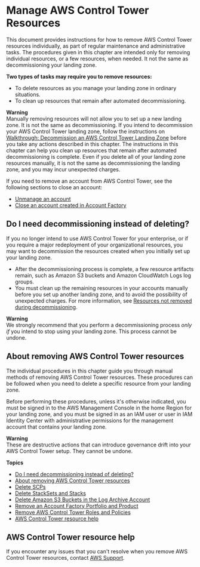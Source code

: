 # Manage AWS Control Tower Resources<a name="walkthrough-delete"></a>

This document provides instructions for how to remove AWS Control Tower resources individually, as part of regular maintenance and administrative tasks\. The procedures given in this chapter are intended only for removing individual resources, or a few resources, when needed\. It not the same as decommissioning your landing zone\.

**Two types of tasks may require you to remove resources:**
+ To delete resources as you manage your landing zone in ordinary situations\.
+ To clean up resources that remain after automated decommissioning\.

**Warning**  
Manually removing resources will not allow you to set up a new landing zone\. It is not the same as decommissioning\. If you intend to decommission your AWS Control Tower landing zone, follow the instructions on [Walkthrough: Decommission an AWS Control Tower Landing Zone](decommission-landing-zone.md) before you take any actions described in this chapter\. The instructions in this chapter can help you clean up resources that remain after automated decommissioning is complete\. Even if you delete all of your landing zone resources manually, it is not the same as decommissioning the landing zone, and you may incur unexpected charges\.

 If you need to remove an account from AWS Control Tower, see the following sections to close an account: 
+  [Unmanage an account](https://docs.aws.amazon.com/controltower/latest/userguide/unmanage-account.html) 
+  [Close an account created in Account Factory](https://docs.aws.amazon.com/controltower/latest/userguide/delete-account.html) 

## Do I need decommissioning instead of deleting?<a name="about-decommissioning"></a>

If you no longer intend to use AWS Control Tower for your enterprise, or if you require a major redeployment of your organizational resources, you may want to decommission the resources created when you initially set up your landing zone\.
+ After the decommissioning process is complete, a few resource artifacts remain, such as Amazon S3 buckets and Amazon CloudWatch Logs log groups\.
+ You must clean up the remaining resources in your accounts manually before you set up another landing zone, and to avoid the possibility of unexpected charges\. For more information, see [Resources not removed during decommissioning](resources-not-removed.md)\.

**Warning**  
 We strongly recommend that you perform a decommissioning process *only if* you intend to stop using your landing zone\. This process cannot be undone\.

## About removing AWS Control Tower resources<a name="manual-decommissioning"></a>

The individual procedures in this chapter guide you through manual methods of removing AWS Control Tower resources\. These procedures can be followed when you need to delete a specific resource from your landing zone\.

Before performing these procedures, unless it's otherwise indicated, you must be signed in to the AWS Management Console in the home Region for your landing zone, and you must be signed in as an IAM user or user in IAM Identity Center with administrative permissions for the management account that contains your landing zone\.

**Warning**  
These are destructive actions that can introduce governance drift into your AWS Control Tower setup\. They cannot be undone\.

**Topics**
+ [Do I need decommissioning instead of deleting?](#about-decommissioning)
+ [About removing AWS Control Tower resources](#manual-decommissioning)
+ [Delete SCPs](controltower-walkthrough-delete-scps.md)
+ [Delete StackSets and Stacks](controltower-walkthrough-delete-stacksets.md)
+ [Delete Amazon S3 Buckets in the Log Archive Account](controltower-walkthrough-delete-s3-buckets.md)
+ [Remove an Account Factory Portfolio and Product](controltower-walkthrough-cleanup-account-factory.md)
+ [Remove AWS Control Tower Roles and Policies](controltower-walkthrough-cleanup-identity.md)
+ [AWS Control Tower resource help](#control-tower-cleanup-help)

## AWS Control Tower resource help<a name="control-tower-cleanup-help"></a>

If you encounter any issues that you can't resolve when you remove AWS Control Tower resources, contact [AWS Support](https://aws.amazon.com/premiumsupport/)\.